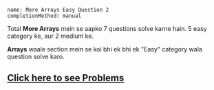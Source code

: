 ```ngMeta
name: More Arrays Easy Question 2
completionMethod: manual
```

Total **More Arrays** mein se aapko 7 questions solve karne hain. 5 easy category ke, aur 2 medium ke.

**Arrays** waale section mein se koi bhi ek bhi ek "Easy" category wala question solve karo.

## [Click here to see Problems](https://www.hackerrank.com/domains/algorithms?filters%5Bsubdomains%5D%5B%5D=arrays-and-sorting)
